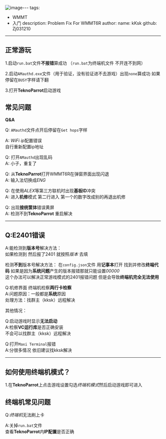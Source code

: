 ![image](https://github.com/OLG-WMMT-Team/OLG-Wiki/assets/141254981/39a83a40-caf3-405b-b14b-52c78a8fdd4f)---
tags: 
 - WMMT
 - 入门
description: Problem Fix For WMMT6R
author:
  name: kKsk
  github: Zj031210
---

## 正常游玩

1.启动`run.bat`文件**不报错**算成功 （`run.bat`为终端机文件 不开连不到网）

2.启动`AMauthd.exe`文件（用于验证，没有验证进不去游戏）出现`none`算成功 如果停留在`BUSY`字样请下翻

3.打开**TeknoParrot**启动游戏

## 常见问题

**Q&A**

Q: `AMauthd`文件点开后停留在`Get hops`字样  

A: *WiFi ip*配置错误  
自行重新配置ip地址  

Q: 打开`AMauthd`出现乱码  
A: 小子，重复了

Q: 从**TeknoParrot**打开WMMT6R在弹窗界面出现闪退  
A: 输入法切换成*ENG*

Q: 在使用*ALEX*等第三方联机时出现**基板ID**冲突  
A: 进入**机修**模式 第二行进入 第一个的数字改成别的再退出机修

Q: 出现**接统筐体**错误黄屏  
A: 检测不到**TeknoParrot** 重启解决

------------------------------------------------------------------------------------------------------------

## Q:E2401错误

A:能检测到**版本号**解决方法：    
如果检测到 然后报了2401 就按照*版本* 去填  

检测**不到**版本号解决方法：
在`config.json`文件 用**记事本**打开 找到并修改**终端代码**
如果是因为**系统问题**产生的版本报错那就只能设置*00000*  
这个办法可以解决正常游戏模式的2401报错问题 但是会导致**终端机完全无法使用**

Q:机修界面 终端机检察**两行卡检察**  
A:问题原因：一般都是**系统**原因  
处理方法：找群主（kksk）远程解决

 其他情况：
 
Q:启动游戏时显示**无法启动**  
A:检察**VC运行库**是否正确安装  
不会可以找群主（kksk）远程解决

Q:打开`Maxi Terminal`报错  
A:分很多情况 依旧建议找kksk解决

---------------------------------------------------------------------------------------------
## 如何使用终端机模式？

1.在**TeknoParrot**上点击游戏设置勾选*终端机模式*然后启动游戏即可进入

## 终端机常见问题

Q:*终端机*无法刷上卡 

A:关掉`run.bat`文件  
查看**TeknoParrot**内**IP配置**是否正确

